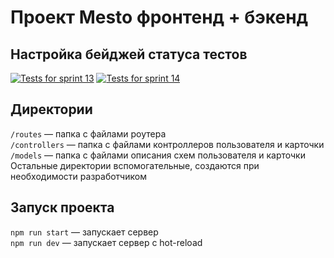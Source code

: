 # Проект Mesto фронтенд + бэкенд

## Настройка бейджей статуса тестов
[![Tests for sprint 13](https://github.com/bdcry/express-mesto-gha/actions/workflows/tests-13-sprint.yml/badge.svg)](https://github.com/bdcry/express-mesto-gha/actions/workflows/tests-13-sprint.yml)
[![Tests for sprint 14](https://github.com/bdcry/express-mesto-gha/actions/workflows/tests-14-sprint.yml/badge.svg)](https://github.com/bdcry/express-mesto-gha/actions/workflows/tests-14-sprint.yml)
## Директории
`/routes` — папка с файлами роутера  
`/controllers` — папка с файлами контроллеров пользователя и карточки  
`/models` — папка с файлами описания схем пользователя и карточки
Остальные директории вспомогательные, создаются при необходимости разработчиком
## Запуск проекта
`npm run start` — запускает сервер  
`npm run dev` — запускает сервер с hot-reload
